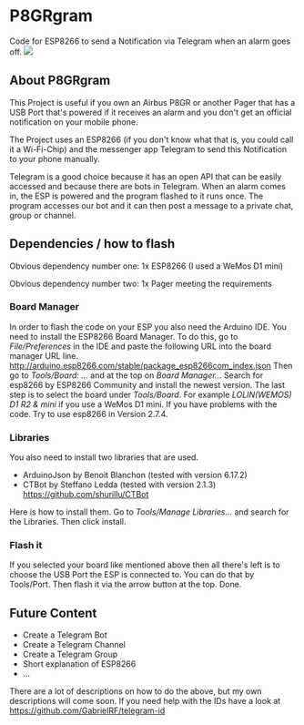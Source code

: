 # P8GRgram
Code for ESP8266 to send a Notification via Telegram when an alarm goes off.
![]("images/main_image.jpg")

## About P8GRgram

This Project is useful if you own an Airbus P8GR or another Pager that has a USB Port that's powered if it receives an alarm and you don't get an official notification on your mobile phone.

The Project uses an ESP8266 (if you don't know what that is, you could call it a Wi-Fi-Chip) and the messenger app Telegram to send this Notification to your phone manually.

Telegram is a good choice because it has an open API that can be easily accessed and because there are bots in Telegram. When an alarm comes in, the ESP is powered and the program flashed to it runs once. The program accesses our bot and it can then post a message to a private chat, group or channel.

## Dependencies / how to flash
Obvious dependency number one: 1x ESP8266 (I used a WeMos D1 mini)

Obvious dependency number two: 1x Pager meeting the requirements

### Board Manager
In order to flash the code on your ESP you also need the Arduino IDE. You need to install the ESP8266 Board Manager. To do this, go to *File/Preferences* in the IDE and paste the following URL into the board manager URL line. http://arduino.esp8266.com/stable/package_esp8266com_index.json Then go to *Tools/Board: ...* and at the top on *Board Manager...* Search for esp8266 by ESP8266 Community and install the newest version.  The last step is to select the board under *Tools/Board*. For example *LOLIN(WEMOS) D1 R2 & mini* if you use a WeMos D1 mini. If you have problems with the code. Try to use esp8266 in Version 2.7.4.

### Libraries
You also need to install two libraries that are used.
- ArduinoJson by Benoit Blanchon (tested with version 6.17.2)
- CTBot by Steffano Ledda (tested with version 2.1.3) https://github.com/shurillu/CTBot

Here is how to install them. Go to *Tools/Manage Libraries...* and search for the Libraries. Then click install.

### Flash it
If you selected your board like mentioned above then all there's left is to choose the USB Port the ESP is connected to. You can do that by Tools/Port. Then flash it via the arrow button at the top. Done.


## Future Content
- Create a Telegram Bot
- Create a Telegram Channel
- Create a Telegram Group
- Short explanation of ESP8266
- ...

There are a lot of descriptions on how to do the above, but my own descriptions will come soon. If you need help with the IDs have a look at https://github.com/GabrielRF/telegram-id
